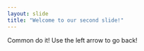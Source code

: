 ```yaml
---
layout: slide
title: "Welcome to our second slide!"
---
```

Common do it!
Use the left arrow to go back!